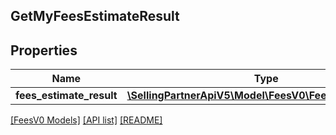 ## GetMyFeesEstimateResult

## Properties

Name | Type | Description | Notes
------------ | ------------- | ------------- | -------------
**fees_estimate_result** | [**\SellingPartnerApiV5\Model\FeesV0\FeesEstimateResult**](FeesEstimateResult.md) |  | [optional]

[[FeesV0 Models]](../) [[API list]](../../Api) [[README]](../../../README.md)
